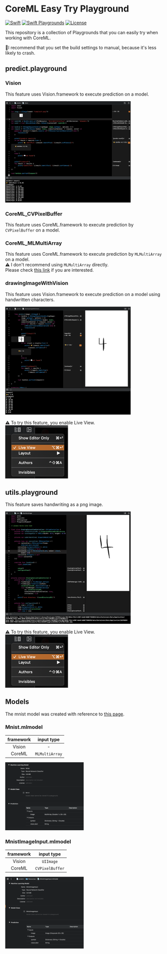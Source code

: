 # CoreML Easy Try Playground
[![Swift](https://img.shields.io/badge/Swift-5.1-orange.svg)](https://developer.apple.com/swift/)
[![Swift Playgrounds](https://img.shields.io/badge/Swift%20Playgrounds-3.1-orange.svg)](https://itunes.apple.com/jp/app/swift-playgrounds/id908519492)
[![License](https://img.shields.io/github/license/kkk669/coreml-playground.svg)](LICENSE)

This repository is a collection of Playgrounds that you can easily try when working with CoreML.

📝I recommend that you set the build settings to manual, because it's less likely to crash.

## predict.playground

### Vision
This feature uses Vision.framework to execute prediction on a model.

<img src="https://github.com/dealforest/CoreMLEasyTryPlayground/raw/master/images/predict_vision.png" width="400">

### CoreML_CVPixelBuffer
This feature uses CoreML.framework to execute prediction by `CVPixelBuffer` on a model.

### CoreML_MLMultiArray
This feature uses CoreML.framework to execute prediction by `MLMultiArray` on a model.  
⚠️ I don't recommend using `MLMultiArray` directly.  
Please check [this link](https://machinethink.net/blog/coreml-image-mlmultiarray/) if you are interested.

### drawingImageWithVision

This feature uses Vision.framework to execute prediction on a model using handwritten characters.

<img src="https://github.com/dealforest/CoreMLEasyTryPlayground/raw/master/images/predict_drawing_image_with_vision.png" width="400">

⚠️ To try this feature, you enable Live View.  
<img src="https://github.com/dealforest/CoreMLEasyTryPlayground/raw/master/images/enable_live_view.png" width="200">

## utils.playground
This feature saves handwriting as a png image.

<img src="https://github.com/dealforest/CoreMLEasyTryPlayground/raw/master/images/utils_draw_save_image.png" width="400">

⚠️ To try this feature, you enable Live View.  
<img src="https://github.com/dealforest/CoreMLEasyTryPlayground/raw/master/images/enable_live_view.png" width="200">

## Models
The mnist model was created with reference to [this page](https://github.com/keras-team/keras/blob/master/examples/mnist_cnn.py).

### Mnist.mlmodel
| framework | input type |
|:---------:|:-----------:|
| Vision | - |
| CoreML | `MLMultiArray` |

<img src="https://github.com/dealforest/CoreMLEasyTryPlayground/raw/master/images/mnist_description.png" width="250">

### MnistImageInput.mlmodel

| framework | input type |
|:---------:|:-----------:|
| Vision | `UIImage` |
| CoreML | `CVPixelBuffer` |

<img src="https://github.com/dealforest/CoreMLEasyTryPlayground/raw/master/images/mnist_with_interface_description.png" width="250">

